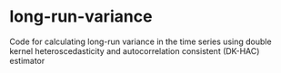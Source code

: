 # long-run-variance
Code for calculating long-run variance in the time series using double kernel heteroscedasticity and autocorrelation consistent (DK-HAC) estimator
